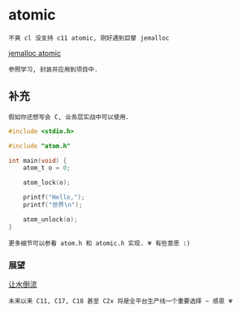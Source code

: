 # atomic

    不爽 cl 没支持 c11 atomic, 刚好遇到巨擘 jemalloc

[jemalloc atomic](https://github.com/jemalloc/jemalloc/blob/dev/include/jemalloc/internal/atomic.h)

    参照学习, 封装并应用到项目中.

## 补充

    假如你还想写会 C, 业务层实战中可以使用.

```C
#include <stdio.h>

#include "atom.h"

int main(void) {
    atom_t o = 0;

    atom_lock(o);

    printf("Hello,"); 
    printf("世界\n");

    atom_unlock(o);
}
```

    更多细节可以参看 atom.h 和 atomic.h 实现. 💗 有些意思 :)

### 展望

[让水倒流](https://music.163.com/#/song?id=1365690382)

    未来以来 C11, C17, C18 甚至 C2x 将是全平台生产线一个重要选择 ~ 感恩 💗
